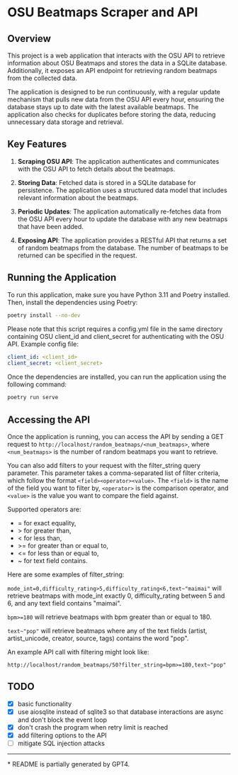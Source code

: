 # OSU Beatmaps Scraper and API

## Overview

This project is a web application that interacts with the OSU API to retrieve information about OSU Beatmaps and stores the data in a SQLite database. Additionally, it exposes an API endpoint for retrieving random beatmaps from the collected data.

The application is designed to be run continuously, with a regular update mechanism that pulls new data from the OSU API every hour, ensuring the database stays up to date with the latest available beatmaps. The application also checks for duplicates before storing the data, reducing unnecessary data storage and retrieval.

## Key Features

1. **Scraping OSU API**: The application authenticates and communicates with the OSU API to fetch details about the beatmaps.

2. **Storing Data**: Fetched data is stored in a SQLite database for persistence. The application uses a structured data model that includes relevant information about the beatmaps.

3. **Periodic Updates**: The application automatically re-fetches data from the OSU API every hour to update the database with any new beatmaps that have been added.

4. **Exposing API**: The application provides a RESTful API that returns a set of random beatmaps from the database. The number of beatmaps to be returned can be specified in the request.

## Running the Application

To run this application, make sure you have Python 3.11 and Poetry installed. Then, install the dependencies using Poetry:

```bash
poetry install --no-dev
```

Please note that this script requires a config.yml file in the same directory containing OSU client_id and client_secret for authenticating with the OSU API. Example config file:

```yaml
client_id: <client_id>
client_secret: <client_secret>
```

Once the dependencies are installed, you can run the application using the following command:

```bash
poetry run serve
```

## Accessing the API

Once the application is running, you can access the API by sending a GET request to `http://localhost/random_beatmaps/<num_beatmaps>`, where `<num_beatmaps>` is the number of random beatmaps you want to retrieve.

You can also add filters to your request with the filter_string query parameter. This parameter takes a comma-separated list of filter criteria, which follow the format `<field><operator><value>`. The `<field>` is the name of the field you want to filter by, `<operator>` is the comparison operator, and `<value>` is the value you want to compare the field against.

Supported operators are:

- = for exact equality,
- \> for greater than,
- < for less than,
- \>= for greater than or equal to,
- <= for less than or equal to,
- ~ for text field contains.

Here are some examples of filter_string:

`mode_int=0,difficulty_rating>5,difficulty_rating<6,text~"maimai"` will retrieve beatmaps with mode_int exactly 0, difficulty_rating between 5 and 6, and any text field contains "maimai".

`bpm>=180` will retrieve beatmaps with bpm greater than or equal to 180.

`text~"pop"` will retrieve beatmaps where any of the text fields (artist, artist_unicode, creator, source, tags) contains the word "pop".

An example API call with filtering might look like:

```url
http://localhost/random_beatmaps/50?filter_string=bpm>=180,text~"pop"
```

## TODO

- [x] basic functionality
- [x] use aiosqlite instead of sqlite3 so that database interactions are async and don't block the event loop
- [x] don't crash the program when retry limit is reached
- [x] add filtering options to the API
- [ ] mitigate SQL injection attacks

---

\* README is partially generated by GPT4.
